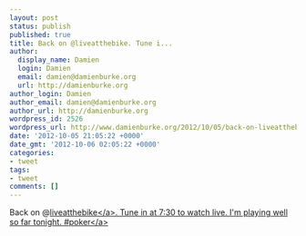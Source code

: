 ```yaml
---
layout: post
status: publish
published: true
title: Back on @liveatthebike. Tune i...
author:
  display_name: Damien
  login: Damien
  email: damien@damienburke.org
  url: http://damienburke.org
author_login: Damien
author_email: damien@damienburke.org
author_url: http://damienburke.org
wordpress_id: 2526
wordpress_url: http://www.damienburke.org/2012/10/05/back-on-liveatthebike-tune-i-2/
date: '2012-10-05 21:05:22 +0000'
date_gmt: '2012-10-06 02:05:22 +0000'
categories:
- tweet
tags:
- tweet
comments: []
---
```

<p>Back on @<a href="http:&#47;&#47;twitter.com&#47;liveatthebike" class="aktt_username">liveatthebike<&#47;a>. Tune in at 7:30 to watch live. I'm playing well so far tonight. #<a href="http:&#47;&#47;search.twitter.com&#47;search?q=%23poker" class="aktt_hashtag">poker<&#47;a></p>
